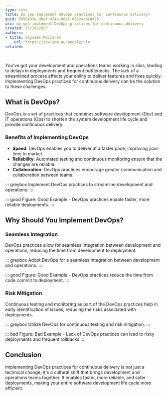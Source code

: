 ```yaml
---
type: rule
title: Do you implement DevOps practices for continuous delivery?
guid: 605b433e-d6ef-474a-80ef-06e2ac8cd425
uri: do-you-implement-DevOps-practices-for-continuous-delivery
created: 13/10/2023
authors: 
- title: Ulysses Maclaren
    url: https://ssw.com.au/people/uly
related:

---
```

You've got your development and operations teams working in silos, leading to delays in deployments and frequent bottlenecks. The lack of a streamlined process affects your ability to deliver features and fixes quickly. Implementing DevOps practices for continuous delivery can be the solution to these challenges.

<!--endintro-->

## What is DevOps?

DevOps is a set of practices that combines software development (Dev) and IT operations (Ops) to shorten the system development life cycle and provide continuous delivery.

### Benefits of Implementing DevOps

- **Speed**: DevOps enables you to deliver at a faster pace, improving your time to market.
- **Reliability**: Automated testing and continuous monitoring ensure that the changes are reliable.
- **Collaboration**: DevOps practices encourage greater communication and collaboration between teams.

::: greybox
Implement DevOps practices to streamline development and operations.
:::

::: good
Figure: Good Example - DevOps practices enable faster, more reliable deployments.
:::

## Why Should You Implement DevOps?

### Seamless Integration

DevOps practices allow for seamless integration between development and operations, reducing the time from development to deployment.

::: greybox
Adopt DevOps for a seamless integration between development and operations.
:::

::: good
Figure: Good Example - DevOps practices reduce the time from code commit to deployment.
:::

### Risk Mitigation

Continuous testing and monitoring as part of the DevOps practices help in early identification of issues, reducing the risks associated with deployments.

::: greybox
Utilize DevOps for continuous testing and risk mitigation.
:::

::: bad
Figure: Bad Example - Lack of DevOps practices can lead to risky deployments and frequent rollbacks.
:::

## Conclusion

Implementing DevOps practices for continuous delivery is not just a technical change; it's a cultural shift that brings development and operations teams together. It enables faster, more reliable, and safer deployments, making your entire software development life cycle more efficient.
